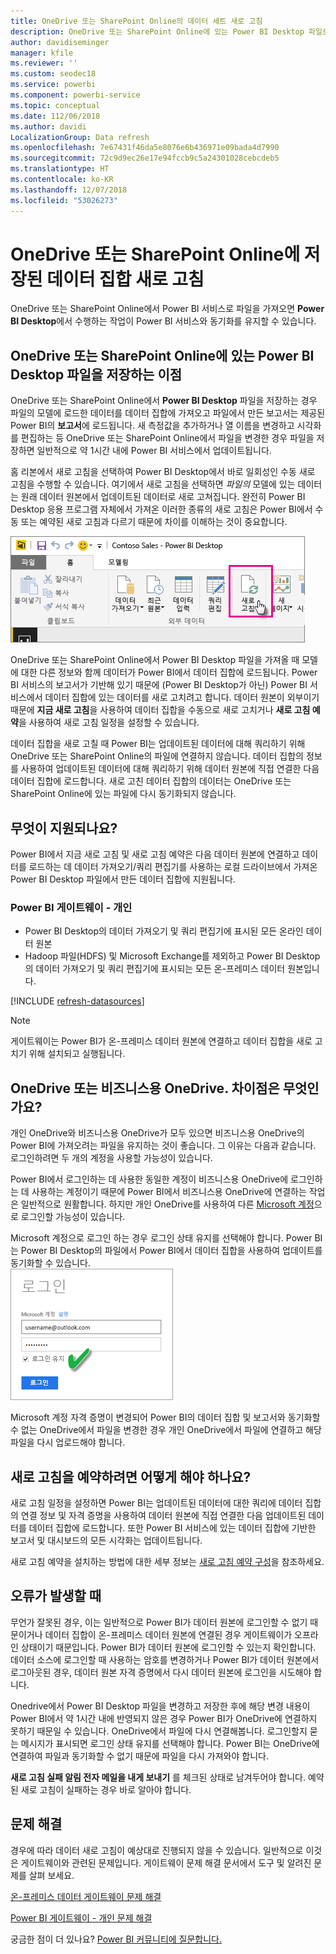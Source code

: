 ```yaml
---
title: OneDrive 또는 SharePoint Online의 데이터 세트 새로 고침
description: OneDrive 또는 SharePoint Online에 있는 Power BI Desktop 파일로부터 만들어진 데이터 집합 새로 고침
author: davidiseminger
manager: kfile
ms.reviewer: ''
ms.custom: seodec18
ms.service: powerbi
ms.component: powerbi-service
ms.topic: conceptual
ms.date: 112/06/2018
ms.author: davidi
LocalizationGroup: Data refresh
ms.openlocfilehash: 7e67431f46da5e8076e6b436971e09bada4d7990
ms.sourcegitcommit: 72c9d9ec26e17e94fccb9c5a24301028cebcdeb5
ms.translationtype: HT
ms.contentlocale: ko-KR
ms.lasthandoff: 12/07/2018
ms.locfileid: "53026273"
---
```

# <a name="refresh-a-dataset-stored-on-onedrive-or-sharepoint-online"></a>OneDrive 또는 SharePoint Online에 저장된 데이터 집합 새로 고침
OneDrive 또는 SharePoint Online에서 Power BI 서비스로 파일을 가져오면 **Power BI Desktop**에서 수행하는 작업이 Power BI 서비스와 동기화를 유지할 수 있습니다.

## <a name="advantages-of-storing-a-power-bi-desktop-file-on-onedrive-or-sharepoint-online"></a>OneDrive 또는 SharePoint Online에 있는 Power BI Desktop 파일을 저장하는 이점
OneDrive 또는 SharePoint Online에서 **Power BI Desktop** 파일을 저장하는 경우 파일의 모델에 로드한 데이터를 데이터 집합에 가져오고 파일에서 만든 보고서는 제공된 Power BI의 **보고서**에 로드됩니다. 새 측정값을 추가하거나 열 이름을 변경하고 시각화를 편집하는 등 OneDrive 또는 SharePoint Online에서 파일을 변경한 경우 파일을 저장하면 일반적으로 약 1시간 내에 Power BI 서비스에서 업데이트됩니다.

홈 리본에서 새로 고침을 선택하여 Power BI Desktop에서 바로 일회성인 수동 새로 고침을 수행할 수 있습니다. 여기에서 새로 고침을 선택하면 *파일의* 모델에 있는 데이터는 원래 데이터 원본에서 업데이트된 데이터로 새로 고쳐집니다. 완전히 Power BI Desktop 응용 프로그램 자체에서 가져온 이러한 종류의 새로 고침은 Power BI에서 수동 또는 예약된 새로 고침과 다르기 때문에 차이를 이해하는 것이 중요합니다.

![](media/refresh-desktop-file-onedrive/pbix-refresh.png)

OneDrive 또는 SharePoint Online에서 Power BI Desktop 파일을 가져올 때 모델에 대한 다른 정보와 함께 데이터가 Power BI에서 데이터 집합에 로드됩니다. Power BI 서비스의 보고서가 기반해 있기 때문에 (Power BI Desktop가 아닌) Power BI 서비스에서 데이터 집합에 있는 데이터를 새로 고치려고 합니다. 데이터 원본이 외부이기 때문에 **지금 새로 고침**을 사용하여 데이터 집합을 수동으로 새로 고치거나 **새로 고침 예약**을 사용하여 새로 고침 일정을 설정할 수 있습니다.

데이터 집합을 새로 고칠 때 Power BI는 업데이트된 데이터에 대해 쿼리하기 위해 OneDrive 또는 SharePoint Online의 파일에 연결하지 않습니다. 데이터 집합의 정보를 사용하여 업데이트된 데이터에 대해 쿼리하기 위해 데이터 원본에 직접 연결한 다음 데이터 집합에 로드합니다. 새로 고친 데이터 집합의 데이터는 OneDrive 또는 SharePoint Online에 있는 파일에 다시 동기화되지 않습니다.

## <a name="whats-supported"></a>무엇이 지원되나요?
Power BI에서 지금 새로 고침 및 새로 고침 예약은 다음 데이터 원본에 연결하고 데이터를 로드하는 데 데이터 가져오기/쿼리 편집기를 사용하는 로컬 드라이브에서 가져온 Power BI Desktop 파일에서 만든 데이터 집합에 지원됩니다.

### <a name="power-bi-gateway---personal"></a>Power BI 게이트웨이 - 개인
* Power BI Desktop의 데이터 가져오기 및 쿼리 편집기에 표시된 모든 온라인 데이터 원본
* Hadoop 파일(HDFS) 및 Microsoft Exchange를 제외하고 Power BI Desktop의 데이터 가져오기 및 쿼리 편집기에 표시되는 모든 온-프레미스 데이터 원본입니다.

<!-- Refresh Data sources-->
[!INCLUDE [refresh-datasources](./includes/refresh-datasources.md)]

> [!NOTE]
> 게이트웨이는 Power BI가 온-프레미스 데이터 원본에 연결하고 데이터 집합을 새로 고치기 위해 설치되고 실행됩니다.
> 
> 

## <a name="onedrive-or-onedrive-for-business-whats-the-difference"></a>OneDrive 또는 비즈니스용 OneDrive. 차이점은 무엇인가요?
개인 OneDrive와 비즈니스용 OneDrive가 모두 있으면 비즈니스용 OneDrive의 Power BI에 가져오려는 파일을 유지하는 것이 좋습니다. 그 이유는 다음과 같습니다. 로그인하려면 두 개의 계정을 사용할 가능성이 있습니다.

Power BI에서 로그인하는 데 사용한 동일한 계정이 비즈니스용 OneDrive에 로그인하는 데 사용하는 계정이기 때문에 Power BI에서 비즈니스용 OneDrive에 연결하는 작업은 일반적으로 원활합니다. 하지만 개인 OneDrive를 사용하여 다른 [Microsoft 계정](https://account.microsoft.com)으로 로그인할 가능성이 있습니다.

Microsoft 계정으로 로그인 하는 경우 로그인 상태 유지를 선택해야 합니다. Power BI는 Power BI Desktop의 파일에서 Power BI에서 데이터 집합을 사용하여 업데이트를 동기화할 수 있습니다.  
    ![](media/refresh-desktop-file-onedrive/refresh_signin_keepmesignedin.png)

Microsoft 계정 자격 증명이 변경되어 Power BI의 데이터 집합 및 보고서와 동기화할 수 없는 OneDrive에서 파일을 변경한 경우 개인 OneDrive에서 파일에 연결하고 해당 파일을 다시 업로드해야 합니다.

## <a name="how-do-i-schedule-refresh"></a>새로 고침을 예약하려면 어떻게 해야 하나요?
새로 고침 일정을 설정하면 Power BI는 업데이트된 데이터에 대한 쿼리에 데이터 집합의 연결 정보 및 자격 증명을 사용하여 데이터 원본에 직접 연결한 다음 업데이트된 데이터를 데이터 집합에 로드합니다. 또한 Power BI 서비스에 있는 데이터 집합에 기반한 보고서 및 대시보드의 모든 시각화는 업데이트됩니다.

새로 고침 예약을 설치하는 방법에 대한 세부 정보는 [새로 고침 예약 구성](refresh-scheduled-refresh.md)을 참조하세요.

## <a name="when-things-go-wrong"></a>오류가 발생할 때
무언가 잘못된 경우, 이는 일반적으로 Power BI가 데이터 원본에 로그인할 수 없기 때문이거나 데이터 집합이 온-프레미스 데이터 원본에 연결된 경우 게이트웨이가 오프라인 상태이기 때문입니다. Power BI가 데이터 원본에 로그인할 수 있는지 확인합니다. 데이터 소스에 로그인할 때 사용하는 암호를 변경하거나 Power BI가 데이터 원본에서 로그아웃된 경우, 데이터 원본 자격 증명에서 다시 데이터 원본에 로그인을 시도해야 합니다.

Onedrive에서 Power BI Desktop 파일을 변경하고 저장한 후에 해당 변경 내용이 Power BI에서 약 1시간 내에 반영되지 않은 경우 Power BI가 OneDrive에 연결하지 못하기 때문일 수 있습니다. OneDrive에서 파일에 다시 연결해봅니다. 로그인할지 묻는 메시지가 표시되면 로그인 상태 유지를 선택해야 합니다. Power BI는 OneDrive에 연결하여 파일과 동기화할 수 없기 때문에 파일을 다시 가져와야 합니다.

**새로 고침 실패 알림 전자 메일을 내게 보내기** 를 체크된 상태로 남겨두어야 합니다. 예약된 새로 고침이 실패하는 경우 바로 알아야 합니다.

## <a name="troubleshooting"></a>문제 해결
경우에 따라 데이터 새로 고침이 예상대로 진행되지 않을 수 있습니다. 일반적으로 이것은 게이트웨이와 관련된 문제입니다. 게이트웨이 문제 해결 문서에서 도구 및 알려진 문제를 살펴 보세요.

[온-프레미스 데이터 게이트웨이 문제 해결](service-gateway-onprem-tshoot.md)

[Power BI 게이트웨이 - 개인 문제 해결](service-admin-troubleshooting-power-bi-personal-gateway.md)

궁금한 점이 더 있나요? [Power BI 커뮤니티에 질문합니다.](http://community.powerbi.com/)

